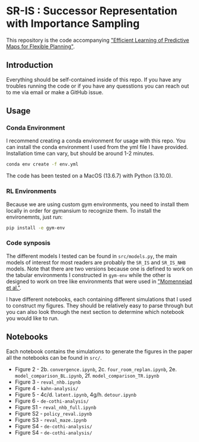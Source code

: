 # SR-IS : Successor Representation with Importance Sampling
This repository is the code accompanying ["Efficient Learning of Predictive Maps for Flexible Planning"](https://osf.io/preprints/psyarxiv/ak57f).

## Introduction
Everything should be self-contained inside of this repo. If you have any troubles running the code or if you have any quesstions you can reach out to me via email or make a GitHub issue.

## Usage
### Conda Environment
I recommend creating a conda environment for usage with this repo. You can install the conda environment I used from the yml file I have provided. Installation time can vary, but should be around 1-2 minutes.
```bash
conda env create -f env.yml
```

The code has been tested on a MacOS (13.6.7) with Python (3.10.0).

### RL Environments
Because we are using custom gym environments, you need to install them locally in order for gymansium to recognize them. To install the environemnts, just run:
```bash
pip install -e gym-env
```

### Code synposis
The different models I tested can be found in `src/models.py`, the main models of interest for most readers are probably the `SR_IS` and `SR_IS_NHB` models. Note that there are two versions because one is defined to work on the tabular environments I constructed in `gym-env` while the other is designed to work on tree like environments that were used in ["Momennejad et al."](https://scholar.google.com/citations?view_op=view_citation&hl=en&user=OFdUAJwAAAAJ&citation_for_view=OFdUAJwAAAAJ:Tyk-4Ss8FVUC).

I have different notebooks, each containing different simulations that I used to construct my figures. They should be relatively easy to parse through but you can also look through the next section to determine which notebook you would like to run.

## Notebooks
Each notebook contains the simulations to generate the figures in the paper all the notebooks can be found in `src/`.
* Figure 2 - 2b. `convergence.ipynb`, 2c. `four_room_replan.ipynb`, 2e. `model_comparison_BL.ipynb`, 2f. `model_comparison_TR.ipynb`
* Figure 3 - `reval_nhb.ipynb`
* Figure 4 - `kahn-analysis/`
* Figure 5 - 4c/d. `latent.ipynb`, 4g/h. `detour.ipynb`
* Figure 6 - `de-cothi-analysis/`
* Figure S1 - `reval_nhb_full.ipynb`
* Figure S2 - `policy_reval.ipynb`
* Figure S3 - `reval_maze.ipynb`
* Figure S4 - `de-cothi-analysis/`
* Figure S4 - `de-cothi-analysis/`